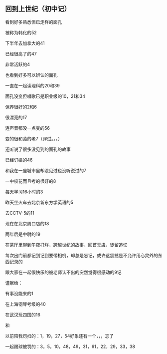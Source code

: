 ## 回到上世纪（初中记）  ##

看到好多熟悉但已走样的面孔

被称为韩化的52

下半年去加拿大的41

已经很高了的47

非常活跃的4

也看到好多可以辨认的面孔

一直在一起读理科的20和39

面孔没变但唱歌已是职业级的10，21和34

保养很好的2和6

很漂亮的17

连声音都没一点变的56

变的很和蔼的老7（罪过。。。）

还听说了很多没见到的面孔的故事

已经订婚的46

和我在一座城市里却没见过也没听说过的7

一中校花而且考的很好的8

每天学习16小时的3

昨天坐火车去北京新东方学英语的5

去CCTV-5的11

现在在北京周口店的18

两年后是中尉的19

在茶厅里聊到午夜打烊，跨越世纪的故事，回首无虞，徒留追忆

每次出门前都记到记到要带相机，却总是忘记，或许这震撼是不允许用心灵外的东西记录的

跟大家在一起很快乐的被老师认不出的突然觉得很感动的9记

谨献给：

有事没能来的1

在上海钢琴考级的40

在武汉玩四国的16

和

以前陪我罚扫的：1，19，27，54好象还有一个，，，忘了

一起踢球被罚的：3，5，10，48，49，31，61，22，29，33，38